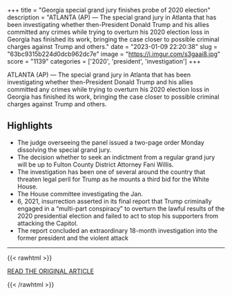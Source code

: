 +++
title = "Georgia special grand jury finishes probe of 2020 election"
description = "ATLANTA (AP) — The special grand jury in Atlanta that has been investigating  whether then-President Donald Trump and his allies committed any crimes while trying to overturn his 2020 election loss in Georgia  has finished its work, bringing the case closer to possible criminal charges against Trump and others."
date = "2023-01-09 22:20:38"
slug = "63bc9315b224d0dcb962dc7e"
image = "https://i.imgur.com/s3gaai8.jpg"
score = "1139"
categories = ['2020', 'president', 'investigation']
+++

ATLANTA (AP) — The special grand jury in Atlanta that has been investigating  whether then-President Donald Trump and his allies committed any crimes while trying to overturn his 2020 election loss in Georgia  has finished its work, bringing the case closer to possible criminal charges against Trump and others.

## Highlights

- The judge overseeing the panel issued a two-page order Monday dissolving the special grand jury.
- The decision whether to seek an indictment from a regular grand jury will be up to Fulton County District Attorney Fani Willis.
- The investigation has been one of several around the country that threaten legal peril for Trump as he mounts a third bid for the White House.
- The House committee investigating the Jan.
- 6, 2021, insurrection asserted in its final report that Trump criminally engaged in a “multi-part conspiracy” to overturn the lawful results of the 2020 presidential election and failed to act to stop his supporters from attacking the Capitol.
- The report concluded an extraordinary 18-month investigation into the former president and the violent attack

---

{{< rawhtml >}}
  <p class="article-category">
    <a target="_blank" href="https://apnews.com/article/fc08d39209ce3be768d933f96a434abf">READ THE ORIGINAL ARTICLE</a>
  </p>
{{< /rawhtml >}}

